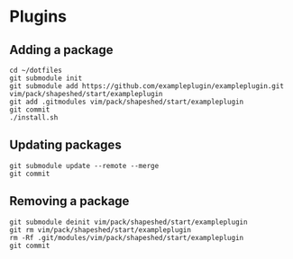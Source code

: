 # Plugins
## Adding a package
```
cd ~/dotfiles
git submodule init
git submodule add https://github.com/exampleplugin/exampleplugin.git vim/pack/shapeshed/start/exampleplugin
git add .gitmodules vim/pack/shapeshed/start/exampleplugin
git commit
./install.sh
```

## Updating packages
```
git submodule update --remote --merge
git commit
```

## Removing a package
```
git submodule deinit vim/pack/shapeshed/start/exampleplugin
git rm vim/pack/shapeshed/start/exampleplugin
rm -Rf .git/modules/vim/pack/shapeshed/start/exampleplugin
git commit
```


